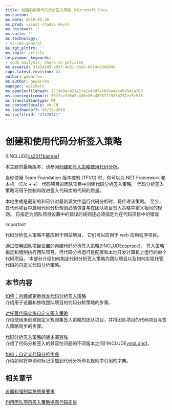 ```yaml
---
title: 创建和使用代码分析签入策略 |Microsoft Docs
ms.custom: ''
ms.date: 2018-06-30
ms.prod: visual-studio-dev14
ms.reviewer: ''
ms.suite: ''
ms.technology:
- vs-ide-general
ms.tgt_pltfrm: ''
ms.topic: article
helpviewer_keywords:
- code analysis, check-in policies
ms.assetid: 3fa5a849-e05f-4e31-8ba3-b014c889d94d
caps.latest.revision: 41
author: gewarren
ms.author: gewarren
manager: wpickett
ms.openlocfilehash: 2719e9ec021a1fa2c40d7afb56a4ac459542a7b0
ms.sourcegitcommit: 55f7ce2d5d2e458e35c45787f1935b237ee5c9f8
ms.translationtype: MT
ms.contentlocale: zh-CN
ms.lasthandoff: 08/22/2018
ms.locfileid: "47470471"
---
```

# <a name="creating-and-using-code-analysis-check-in-policies"></a>创建和使用代码分析签入策略
[!INCLUDE[vs2017banner](../includes/vs2017banner.md)]

本主题的最新版本，请参阅[创建和签入策略使用代码分析](https://docs.microsoft.com/visualstudio/code-quality/creating-and-using-code-analysis-check-in-policies)。  
  
当你使用 Team Foundation 版本控制 (TFVC) 时，你可以为.NET Framework 和本机 （C/c + +） 代码项目的团队项目中创建代码分析签入策略。 代码分析签入策略可用于控制和改进签入代码库的代码的质量。  
  
 本地生成是最新的和已针对最新源文件运行代码分析时，将传递该策略。 至少，在代码项目中启用代码分析规则必须包含与在团队项目签入策略中定义相同的规则。 已指定为团队项目设置中的错误的规则还必须指定为在代码项目中的错误  
  
> [!IMPORTANT]
>  代码分析签入策略不能应用于网站项目。 它们可以应用于 web 应用程序项目。  
  
 通过使用团队项目设置的创建代码分析签入策略[!INCLUDE[esprscc](../includes/esprscc-md.md)]。 签入策略指定和强制执行团队项目，但代码分析运行是配置和本地开发计算机上运行的单个代码项目。 本部分介绍如何指定代码分析签入策略为团队项目以及如何实现托管代码的自定义代码分析策略。  
  
## <a name="in-this-section"></a>本节内容  
 [如何：创建或更新标准代码分析签入策略](../code-quality/how-to-create-or-update-standard-code-analysis-check-in-policies.md)  
 介绍用于设置和修改团队项目的代码分析策略的步骤。  
  
 [对托管代码实施自定义签入策略](../code-quality/implementing-custom-code-analysis-check-in-policies-for-managed-code.md)  
 介绍使用来创建自定义规则集签入策略的团队项目，并将团队项目的代码项目与签入策略同步的步骤。  
  
 [代码分析签入策略的版本兼容性](../code-quality/version-compatibility-for-code-analysis-check-in-policies.md)  
 介绍了代码分析签入的兼容性问题的不同版本之间[!INCLUDE[vstsLong](../includes/vstslong-md.md)]。  
  
 [如何：自定义代码分析字典](../code-quality/how-to-customize-the-code-analysis-dictionary.md)  
 介绍如何将单词和标记添加到代码分析命名规则中引用的字典。  
  
## <a name="related-sections"></a>相关章节  
 [设置和强制实施质量要求](http://msdn.microsoft.com/library/bdc5666e-6cf0-45b2-a0a1-133c3f61e852)  
  
 [利用团队项目签入策略提高代码质量](../code-quality/enhancing-code-quality-with-team-project-check-in-policies.md)



